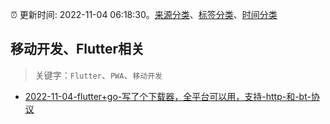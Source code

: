 :alarm_clock: 更新时间: 2022-11-04 06:18:30。[来源分类](../README.md)、[标签分类](../TAGS.md)、[时间分类](../TIMELINE.md)

## 移动开发、Flutter相关


> 关键字：`Flutter`、`PWA`、`移动开发`



- [2022-11-04-flutter+go-写了个下载器，全平台可以用，支持-http-和-bt-协议](https://www.v2ex.com/t/892614) 